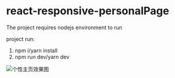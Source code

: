 # react-responsive-personalPage

The project requires nodejs environment to run

project run: 
  1. npm i/yarn install
  2. npm run dev/yarn dev

![个性主页效果图](https://user-images.githubusercontent.com/83505101/163508348-42ceeb6f-7b35-4549-8720-aeb6a043ebcc.gif)
